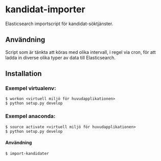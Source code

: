 # kandidat-importer
Elasticsearch importscript för kandidat-söktjänster.

## Användning
Script som är tänkta att köras med olika intervall, i regel via cron, för att ladda in diverse olika typer av data till Elasticsearch.

## Installation
### Exempel virtualenv:

    $ workon <virtuell miljö för huvudapplikationen>
    $ python setup.py develop

### Exempel anaconda:

    $ source activate <virtuell miljö för huvudapplikationen>
    $ python setup.py develop
    

#### Användning

    $ import-kandidater
